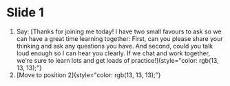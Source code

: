# Slide 1

1.  Say: [Thanks for joining me today! I have two small favours to ask
    so we can have a great time learning together: First, can you please
    share your thinking and ask any questions you have. And second,
    could you talk loud enough so I can hear you clearly. If we chat and
    work together, we\'re sure to learn lots and get loads of
    practice!]{style="color: rgb(13, 13, 13);"}
2.  [Move to position 2]{style="color: rgb(13, 13, 13);"}
